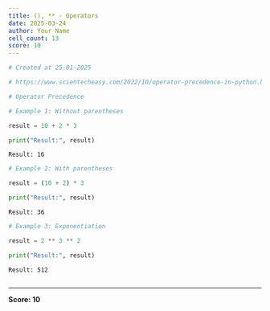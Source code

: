 ```yaml
---
title: (), ** - Operators
date: 2025-03-24
author: Your Name
cell_count: 13
score: 10
---
```


```python
# Created at 25-01-2025
```


```python
# https://www.scientecheasy.com/2022/10/operator-precedence-in-python.html/
```


```python
# Operator Precedence
```


```python
# Example 1: Without parentheses
```


```python
result = 10 + 2 * 3
```


```python
print("Result:", result)
```

    Result: 16



```python
# Example 2: With parentheses
```


```python
result = (10 + 2) * 3
```


```python
print("Result:", result)
```

    Result: 36



```python
# Example 3: Exponentiation
```


```python
result = 2 ** 3 ** 2
```


```python
print("Result:", result)
```

    Result: 512



```python

```


---
**Score: 10**
